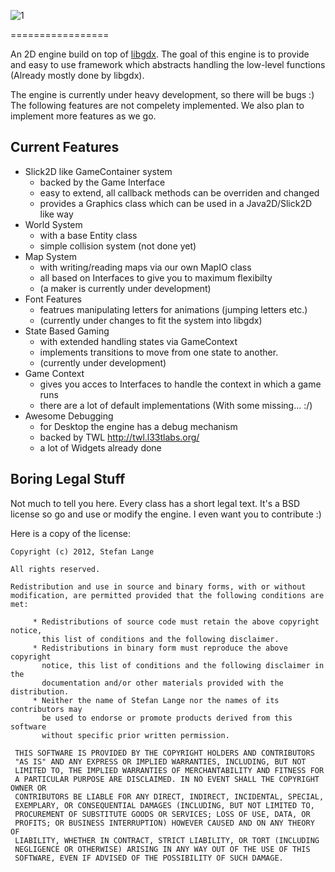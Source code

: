 ![1][]

=================

An 2D engine build on top of [libgdx][2]. The goal of this engine is to provide and easy to use framework which abstracts
handling the low-level functions (Already mostly done by libgdx). 

The engine is currently under heavy development, so there will be bugs :) The following features are not compelety implemented. We also plan to implement more features as we go.


Current Features
----------------
* Slick2D like GameContainer system
    * backed by the Game Interface 
    * easy to extend, all callback methods can be overriden and changed 
    * provides a Graphics class which can be used in a Java2D/Slick2D like way
* World System
    * with a base Entity class
    * simple collision system (not done yet)
* Map System
    * with writing/reading maps via our own MapIO class
    * all based on Interfaces to give you to maximum flexibilty
    * (a maker is currently under development)
* Font Features
    * featrues manipulating letters for animations (jumping letters etc.)
    * (currently under changes to fit the system into libgdx)
* State Based Gaming
    * with extended handling states via GameContext
    * implements transitions to move from one state to another.
    * (currently under development)
* Game Context 
    * gives you acces to Interfaces to handle the context in which a game runs
    * there are a lot of default implementations (With some missing... :/)
* Awesome Debugging
    * for Desktop the engine has a debug mechanism
    * backed by TWL http://twl.l33tlabs.org/
    * a lot of Widgets already done

[1]: https://raw.github.com/Regiden/RadicalFishEngine/master/TestProjects/_RadicalFishTests-android/assets/data/logo.png
[2]: https://github.com/libgdx/libgdx

Boring Legal Stuff
-------------
Not much to tell you here. Every class has a short legal text. It's a BSD license so go and use or modify the engine. I even want you to contribute :) 

Here is a copy of the license:
```
Copyright (c) 2012, Stefan Lange

All rights reserved.

Redistribution and use in source and binary forms, with or without
modification, are permitted provided that the following conditions are met:

     * Redistributions of source code must retain the above copyright notice,
       this list of conditions and the following disclaimer.
     * Redistributions in binary form must reproduce the above copyright
       notice, this list of conditions and the following disclaimer in the
       documentation and/or other materials provided with the distribution.
     * Neither the name of Stefan Lange nor the names of its contributors may
       be used to endorse or promote products derived from this software
       without specific prior written permission.
 
 THIS SOFTWARE IS PROVIDED BY THE COPYRIGHT HOLDERS AND CONTRIBUTORS
 "AS IS" AND ANY EXPRESS OR IMPLIED WARRANTIES, INCLUDING, BUT NOT
 LIMITED TO, THE IMPLIED WARRANTIES OF MERCHANTABILITY AND FITNESS FOR
 A PARTICULAR PURPOSE ARE DISCLAIMED. IN NO EVENT SHALL THE COPYRIGHT OWNER OR
 CONTRIBUTORS BE LIABLE FOR ANY DIRECT, INDIRECT, INCIDENTAL, SPECIAL,
 EXEMPLARY, OR CONSEQUENTIAL DAMAGES (INCLUDING, BUT NOT LIMITED TO,
 PROCUREMENT OF SUBSTITUTE GOODS OR SERVICES; LOSS OF USE, DATA, OR
 PROFITS; OR BUSINESS INTERRUPTION) HOWEVER CAUSED AND ON ANY THEORY OF
 LIABILITY, WHETHER IN CONTRACT, STRICT LIABILITY, OR TORT (INCLUDING
 NEGLIGENCE OR OTHERWISE) ARISING IN ANY WAY OUT OF THE USE OF THIS
 SOFTWARE, EVEN IF ADVISED OF THE POSSIBILITY OF SUCH DAMAGE.
```
